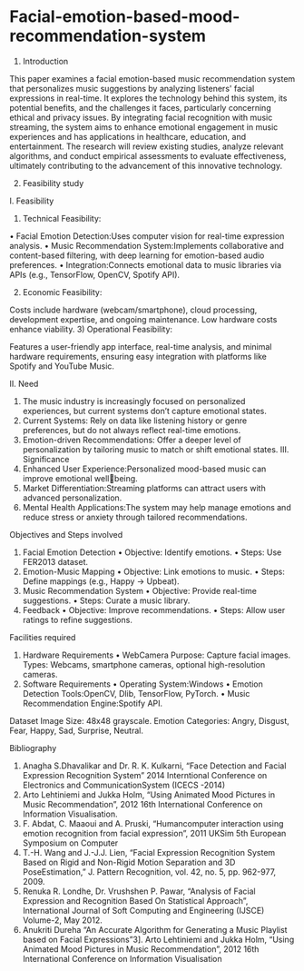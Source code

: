 # Facial-emotion-based-mood-recommendation-system

1. Introduction
   
This paper examines a facial emotion-based music recommendation system that personalizes music 
suggestions by analyzing listeners' facial expressions in real-time. It explores the technology 
behind this system, its potential benefits, and the challenges it faces, particularly concerning ethical 
and privacy issues.
By integrating facial recognition with music streaming, the system aims to enhance emotional 
engagement in music experiences and has applications in healthcare, education, and entertainment. 
The research will review existing studies, analyze relevant algorithms, and conduct empirical 
assessments to evaluate effectiveness, ultimately contributing to the advancement of this innovative 
technology.

2. Feasibility study
   
I. Feasibility

1) Technical Feasibility:
   
• Facial Emotion Detection:Uses computer vision for real-time expression analysis.
• Music Recommendation System:Implements collaborative and content-based filtering, 
with deep learning for emotion-based audio preferences.
• Integration:Connects emotional data to music libraries via APIs (e.g., TensorFlow, 
OpenCV, Spotify API).

2) Economic Feasibility:

Costs include hardware (webcam/smartphone), cloud processing, 
development expertise, and ongoing maintenance. Low hardware costs enhance viability.
3) Operational Feasibility:

Features a user-friendly app interface, real-time analysis, and minimal 
hardware requirements, ensuring easy integration with platforms like Spotify and YouTube 
Music.

II. Need
1) The music industry is increasingly focused on personalized experiences, but current systems 
don’t capture emotional states.
2) Current Systems: Rely on data like listening history or genre preferences, but do not always 
reflect real-time emotions.
3) Emotion-driven Recommendations: Offer a deeper level of personalization by tailoring music 
to match or shift emotional states.
III. Significance
1) Enhanced User Experience:Personalized mood-based music can improve emotional wellbeing.
2) Market Differentiation:Streaming platforms can attract users with advanced personalization.
3) Mental Health Applications:The system may help manage emotions and reduce stress or 
anxiety through tailored recommendations.

Objectives and Steps involved
1. Facial Emotion Detection
• Objective: Identify emotions.
• Steps: Use FER2013 dataset.
2. Emotion-Music Mapping
• Objective: Link emotions to music.
• Steps: Define mappings (e.g., Happy → Upbeat).
3. Music Recommendation System
• Objective: Provide real-time suggestions.
• Steps: Curate a music library.
4. Feedback
• Objective: Improve recommendations.
• Steps: Allow user ratings to refine suggestions.

Facilities required
1) Hardware Requirements
• WebCamera
 Purpose: Capture facial images.
 Types: Webcams, smartphone cameras, optional high-resolution cameras.
2) Software Requirements
• Operating System:Windows
• Emotion Detection Tools:OpenCV, Dlib, TensorFlow, PyTorch.
• Music Recommendation Engine:Spotify API.

Dataset
 Image Size: 48x48 grayscale.
 Emotion Categories: Angry, Disgust, Fear, Happy, Sad, Surprise, Neutral.
 
Bibliography
1. Anagha S.Dhavalikar and Dr. R. K. Kulkarni, “Face Detection and Facial Expression 
Recognition System” 2014 Interntional Conference on Electronics and 
CommunicationSystem (ICECS -2014)
2. Arto Lehtiniemi and Jukka Holm, “Using Animated Mood Pictures in Music 
Recommendation”, 2012 16th International Conference on Information Visualisation.
3. F. Abdat, C. Maaoui and A. Pruski, “Humancomputer interaction using emotion 
recognition from facial expression”, 2011 UKSim 5th European Symposium on Computer
4. T.-H. Wang and J.-J.J. Lien, “Facial Expression Recognition System Based on Rigid and 
Non-Rigid Motion Separation and 3D PoseEstimation,” J. Pattern Recognition, vol. 42, no. 
5, pp. 962-977, 2009.
5. Renuka R. Londhe, Dr. Vrushshen P. Pawar, “Analysis of Facial Expression and 
Recognition Based On Statistical Approach”, International Journal of Soft Computing and 
Engineering (IJSCE) Volume-2, May 2012.
6. Anukriti Dureha “An Accurate Algorithm for Generating a Music Playlist based on Facial 
Expressions”3]. Arto Lehtiniemi and Jukka Holm, “Using Animated Mood Pictures in 
Music Recommendation”, 2012 16th International Conference on Information Visualisation
